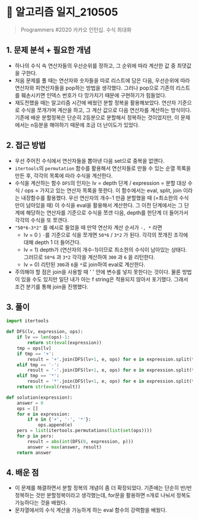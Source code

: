 # 📝 알고리즘 일지_210505

> Programmers #2020 카카오 인턴십. 수식 최대화

## 1. 문제 분석 + 필요한 개념

- 하나의 수식 속 연산자들의 우선순위를 정하고, 그 순위에 따라 계산한 값 중 최댓값을 구한다.
- 처음 문제를 풀 때는 연산자와 숫자들을 따로 리스트에 담은 다음, 우선순위에 따라 연산자와 피연산자들을 pop하는 방법을 생각했다. 그러나 pop으로 기존의 리스트를 훼손시키면 인덱스 번호가 다 망가지기 때문에 구현하기가 힘들었다.
- 재도전했을 때는 알고리즘 시간에 배웠던 분할 정복을 활용해보았다. 연산자 기준으로 수식을 쪼개가며 계산을 하고, 그 계산 값으로 다음 연산자를 계산하는 방식이다. 기존에 배운 분할정복은 단순히 2등분으로 분할해서 정복하는 것이었지만, 이 문제에서는 n등분을 해야하기 때문에 조금 더 난이도가 있었다.



## 2. 접근 방법

- 우선 주어진 수식에서 연산자들을 뽑아낸 다음 set으로 중복을 없앤다.
- `itertools`의 `permutation` 함수를 활용해서 연산자들로 만들 수 있는 순열 목록을 만든 후, 각각의 목록에 따라 수식을 계산한다.
- 수식을 계산하는 함수 `DFS`의 인자는 lv = depth 단계 / expression = 분할 대상 수식 / ops = 가지고 있는 연산자 목록을 뜻한다. 이 함수에서는 eval, split, join 이라는 내장함수를 활용했다. 우선 연산자의 개수-1 만큼 분할했을 때 (=최소한의 수식만이 남아있을 때) 이 수식을 eval을 활용해서 계산한다. 그 이전 단계에서는 그 단계에 해당하는 연산자를 기준으로 수식을 쪼갠 다음, depth를 한단계 더 들어가서 각각의 수식을 또 쪼갠다.
- `"50*6-3*2"` 를 예시로 들었을 때 만약 연산자 계산 순서가 `-, *` 라면
  - lv = 0 ) `-`를 기준으로 식을 쪼개면 `50*6` / `3*2` 가 된다. 각각의 쪼개진 조각에 대해 depth 1 더 들어간다.
  - lv = 1) depth가 (연산자의 개수-1)이므로 최소한의 수식이 남아있는 상태다. 그러므로 `50*6` 과 `3*2` 각각을 계산하여 `300` 과 `6` 을 리턴한다.
  - lv = 0) 리턴된 `300`과 `6`을 `*`로 join하여 eval로 계산한다.
- 주의해야 할 점은 join을 사용할 때 ' ' 안에 변수를 넣지 못한다는 것이다. 물론 방법이 있을 수도 있지만 일단 내가 아는 f string은 적용되지 않아서 포기했다. 그래서 조건 분기를 통해 join을 진행했다.



## 3. 풀이

```python
import itertools

def DFS(lv, expression, ops):
    if lv == len(ops)-1:
        return str(eval(expression))
    tmp = ops[lv]
    if tmp == '+':
        result = '+'.join(DFS(lv+1, e, ops) for e in expression.split(tmp))
    elif tmp == '-':
        result = '-'.join(DFS(lv+1, e, ops) for e in expression.split(tmp))
    elif tmp == '*':
        result = '*'.join(DFS(lv+1, e, ops) for e in expression.split(tmp))
    return str(eval(result))

def solution(expression):
    answer = 0
    ops = []
    for e in expression:
        if e in {'+', '-', '*'}:
            ops.append(e)
    pers = list(itertools.permutations(list(set(ops))))
    for p in pers:
        result = abs(int(DFS(0, expression, p)))
        answer = max(answer, result)
    return answer
```



## 4. 배운 점

- 이 문제를 해결하면서 분할 정복의 개념이 좀 더 확장되었다. 기존에는 단순히 반/반 정복하는 것만 분할정복이라고 생각했는데, for문을 활용하면 n개로 나눠서 정복도 가능하다는 것을 배웠다.
- 문자열에서의 수식 계산을 가능하게 하는 eval 함수의 강력함을 배웠다.